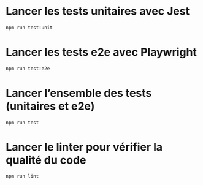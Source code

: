 # Lancer les tests unitaires avec Jest

```bash
npm run test:unit
```

# Lancer les tests e2e avec Playwright

```bash
npm run test:e2e
```

# Lancer l’ensemble des tests (unitaires et e2e)

```bash
npm run test
```

# Lancer le linter pour vérifier la qualité du code

```bash
npm run lint
```
